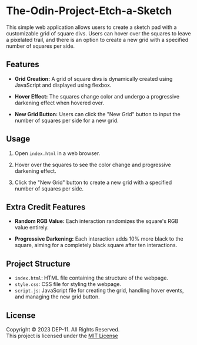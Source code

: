 # The-Odin-Project-Etch-a-Sketch

This simple web application allows users to create a sketch pad with a customizable grid of square divs. Users can hover over the squares to leave a pixelated trail, and there is an option to create a new grid with a specified number of squares per side.

## Features

- **Grid Creation:** A grid of square divs is dynamically created using JavaScript and displayed using flexbox.

- **Hover Effect:** The squares change color and undergo a progressive darkening effect when hovered over.

- **New Grid Button:** Users can click the "New Grid" button to input the number of squares per side for a new grid.

## Usage

1. Open `index.html` in a web browser.

2. Hover over the squares to see the color change and progressive darkening effect.

3. Click the "New Grid" button to create a new grid with a specified number of squares per side.

## Extra Credit Features

- **Random RGB Value:** Each interaction randomizes the square's RGB value entirely.

- **Progressive Darkening:** Each interaction adds 10% more black to the square, aiming for a completely black square after ten interactions.

## Project Structure

- `index.html`: HTML file containing the structure of the webpage.
- `style.css`: CSS file for styling the webpage.
- `script.js`: JavaScript file for creating the grid, handling hover events, and managing the new grid button.

## License
Copyright &copy; 2023 DEP-11. All Rights Reserved. <br>
This project is licensed under the [MIT License](License.txt)



